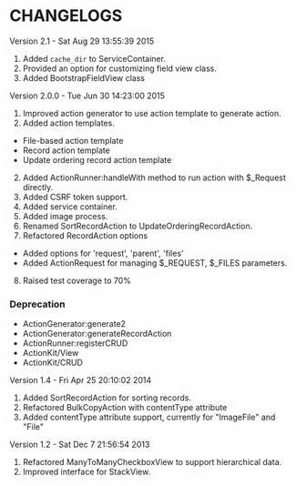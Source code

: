 CHANGELOGS
===================

Version 2.1 - Sat Aug 29 13:55:39 2015

1. Added `cache_dir` to ServiceContainer.
2. Provided an option for customizing field view class.
3. Added BootstrapFieldView class

Version 2.0.0 - Tue Jun 30 14:23:00 2015

1. Improved action generator to use action template to generate action.
2. Added action templates.
  - File-based action template
  - Record action template
  - Update ordering record action template
2. Added ActionRunner:handleWith method to run action with $_Request directly.
3. Added CSRF token support.
4. Added service container.
5. Added image process.
6. Renamed SortRecordAction to UpdateOrderingRecordAction.
7. Refactored RecordAction options
  - Added options for 'request', 'parent', 'files' 
  - Added ActionRequest for managing $_REQUEST, $_FILES parameters.
8. Raised test coverage to 70%

### Deprecation

- ActionGenerator:generate2
- ActionGenerator:generateRecordAction
- ActionRunner:registerCRUD
- ActionKit/View
- ActionKit/CRUD


Version 1.4 - Fri Apr 25 20:10:02 2014

1. Added SortRecordAction for sorting records.
2. Refactored BulkCopyAction with contentType attribute
3. Added contentType attribute support, currently for "ImageFile" and "File"

Version 1.2 - Sat Dec  7 21:56:54 2013

1. Refactored ManyToManyCheckboxView to support hierarchical data.
2. Improved interface for StackView.

